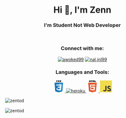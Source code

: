 <h1 align="center">Hi 👋, I'm Zenn</h1> 
<h3 align="center">I'm Student Not Web Developer</h3> <br>

<h3 align="center">Connect with me:</h3>
<p align="center">
<a href="https://codepen.io/awoked99" target="blank"><img align="center" src="https://raw.githubusercontent.com/rahuldkjain/github-profile-readme-generator/master/src/images/icons/Social/codepen.svg" alt="awoked99" height="30" width="40" /></a>
<a href="https://instagram.com/nal.jnl99" target="blank"><img align="center" src="https://raw.githubusercontent.com/rahuldkjain/github-profile-readme-generator/master/src/images/icons/Social/instagram.svg" alt="nal.jnl99" height="30" width="40" /></a>
<a href="http://wa.me/6281390607435" class="about__social-icon"><i class='bx bxl-whatsapp' ></i></a>
</p>

<h3 align="center">Languages and Tools:</h3>
<p align="center"> <a href="https://www.w3schools.com/css/" target="_blank"> <img src="https://raw.githubusercontent.com/devicons/devicon/master/icons/css3/css3-original-wordmark.svg" alt="css3" width="40" height="40"/> </a> <a href="https://heroku.com" target="_blank"> <img src="https://www.vectorlogo.zone/logos/heroku/heroku-icon.svg" alt="heroku" width="40" height="40"/> </a> <a href="https://www.w3.org/html/" target="_blank"> <img src="https://raw.githubusercontent.com/devicons/devicon/master/icons/html5/html5-original-wordmark.svg" alt="html5" width="40" height="40"/> </a> <a href="https://developer.mozilla.org/en-US/docs/Web/JavaScript" target="_blank"> <img src="https://raw.githubusercontent.com/devicons/devicon/master/icons/javascript/javascript-original.svg" alt="javascript" width="40" height="40"/> </a> </p>

<p><img align="center" src="https://github-readme-stats.vercel.app/api/top-langs?username=zentod&show_icons=true&locale=en&layout=compact" alt="zentod" /></p>

<p><img align="center" src="https://github-readme-streak-stats.herokuapp.com/?user=zentod&" alt="zentod" /></p>

